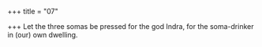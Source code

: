 +++
title = "07"

+++
Let the three somas be pressed for the god Indra,
for the soma-drinker in (our) own dwelling.
